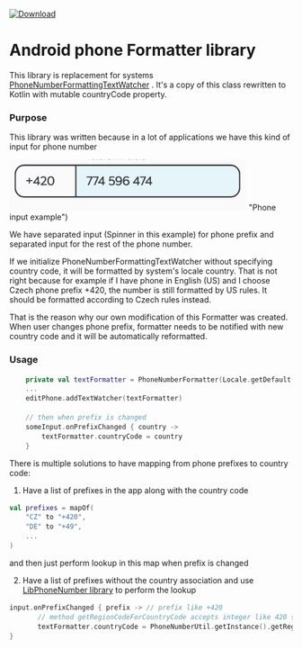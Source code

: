 [ ![Download](https://api.bintray.com/packages/ackeecz/rxoauth2/rxoauth/images/download.svg) ](https://bintray.com/ackeecz/phoneformatter/_latestVersion)

# Android phone Formatter library

This library is replacement for systems [PhoneNumberFormattingTextWatcher](https://developer.android.com/reference/android/telephony/PhoneNumberFormattingTextWatcher) . It's a copy of this class rewritten to Kotlin with mutable countryCode property.

### Purpose
This library was written because in a lot of applications we have this kind of input for phone number

![alt text](https://github.com/AckeeCZ/phone-formatter/raw/master/images/phone_input.png) "Phone input example")

We have separated input (Spinner in this example) for phone prefix and separated input for the rest of the phone number.

If we initialize PhoneNumberFormattingTextWatcher without specifying country code, it will be formatted by system's locale country. That is not right because for example if I have phone in English (US) and I choose Czech phone prefix +420, the number is still formatted by US rules. It should be formatted according to Czech rules instead.

That is the reason why our own modification of this Formatter was created. When user changes phone prefix, formatter needs to be notified with new country code and it will be automatically reformatted.

### Usage

```kotlin
    private val textFormatter = PhoneNumberFormatter(Locale.getDefault().country)
    ...
    editPhone.addTextWatcher(textFormatter)

    // then when prefix is changed
    someInput.onPrefixChanged { country ->
        textFormatter.countryCode = country
    }
```

There is multiple solutions to have mapping from phone prefixes to country code:

1) Have a list of prefixes in the app along with the country code

```kotlin
val prefixes = mapOf(
    "CZ" to "+420",
    "DE" to "+49",
    ...
)
```

and then just perform lookup in this map when prefix is changed

2) Have a list of prefixes without the country association and use [LibPhoneNumber library](https://github.com/googlei18n/libphonenumber) to perform the lookup

```kotlin
input.onPrefixChanged { prefix -> // prefix like +420
       // method getRegionCodeForCountryCode accepts integer like 420 so we need tu strip the plus sign and convert it to integer
       textFormatter.countryCode = PhoneNumberUtil.getInstance().getRegionCodeForCountryCode(prefix.substring(1).toInt())
}
```

